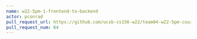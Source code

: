```yaml
---
name: w22-5pm-1-frontend-to-backend
actor: pconrad
pull_request_url: https://github.com/ucsb-cs156-w22/team04-w22-5pm-courses/pull/64
pull_request_num: 64
---
```

